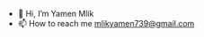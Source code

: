 - 👋 Hi, I’m Yamen Mlik
- 📫 How to reach me mlikyamen739@gmail.com

<!---
Yamen-Mlik/Yamen-Mlik is a ✨ special ✨ repository because its `README.md` (this file) appears on your GitHub profile.
You can click the Preview link to take a look at your changes.
--->

